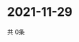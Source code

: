 # 2021-11-29
  共 0条

  <!-- BEGIN -->
  <!-- 最后更新时间Mon Nov 29 2021 23:03:46 GMT+0000 (Coordinated Universal Time) -->
  
  <!-- END -->
  
  